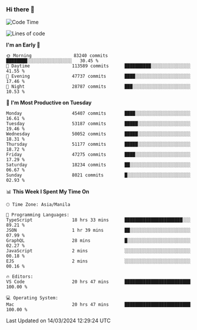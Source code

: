 ### Hi there 👋

<!--START_SECTION:waka-->
![Code Time](http://img.shields.io/badge/Code%20Time-4%2C960%20hrs%205%20mins-blue)

![Lines of code](https://img.shields.io/badge/From%20Hello%20World%20I%27ve%20Written-118.3%20million%20lines%20of%20code-blue)

**I'm an Early 🐤** 

```text
🌞 Morning                83240 commits       ████████░░░░░░░░░░░░░░░░░   30.45 % 
🌆 Daytime                113589 commits      ██████████░░░░░░░░░░░░░░░   41.55 % 
🌃 Evening                47737 commits       ████░░░░░░░░░░░░░░░░░░░░░   17.46 % 
🌙 Night                  28787 commits       ███░░░░░░░░░░░░░░░░░░░░░░   10.53 % 
```
📅 **I'm Most Productive on Tuesday** 

```text
Monday                   45407 commits       ████░░░░░░░░░░░░░░░░░░░░░   16.61 % 
Tuesday                  53187 commits       █████░░░░░░░░░░░░░░░░░░░░   19.46 % 
Wednesday                50052 commits       █████░░░░░░░░░░░░░░░░░░░░   18.31 % 
Thursday                 51177 commits       █████░░░░░░░░░░░░░░░░░░░░   18.72 % 
Friday                   47275 commits       ████░░░░░░░░░░░░░░░░░░░░░   17.29 % 
Saturday                 18234 commits       ██░░░░░░░░░░░░░░░░░░░░░░░   06.67 % 
Sunday                   8021 commits        █░░░░░░░░░░░░░░░░░░░░░░░░   02.93 % 
```


📊 **This Week I Spent My Time On** 

```text
🕑︎ Time Zone: Asia/Manila

💬 Programming Languages: 
TypeScript               18 hrs 33 mins      ██████████████████████░░░   89.21 % 
JSON                     1 hr 39 mins        ██░░░░░░░░░░░░░░░░░░░░░░░   07.99 % 
GraphQL                  28 mins             █░░░░░░░░░░░░░░░░░░░░░░░░   02.27 % 
JavaScript               2 mins              ░░░░░░░░░░░░░░░░░░░░░░░░░   00.18 % 
EJS                      2 mins              ░░░░░░░░░░░░░░░░░░░░░░░░░   00.16 % 

🔥 Editors: 
VS Code                  20 hrs 47 mins      █████████████████████████   100.00 % 

💻 Operating System: 
Mac                      20 hrs 47 mins      █████████████████████████   100.00 % 
```


 Last Updated on 14/03/2024 12:29:24 UTC
<!--END_SECTION:waka-->


<!--
**rad182/rad182** is a ✨ _special_ ✨ repository because its `README.md` (this file) appears on your GitHub profile.

Here are some ideas to get you started:

- 🔭 I’m currently working on ...
- 🌱 I’m currently learning ...
- 👯 I’m looking to collaborate on ...
- 🤔 I’m looking for help with ...
- 💬 Ask me about ...
- 📫 How to reach me: ...
- 😄 Pronouns: ...
- ⚡ Fun fact: ...
-->
